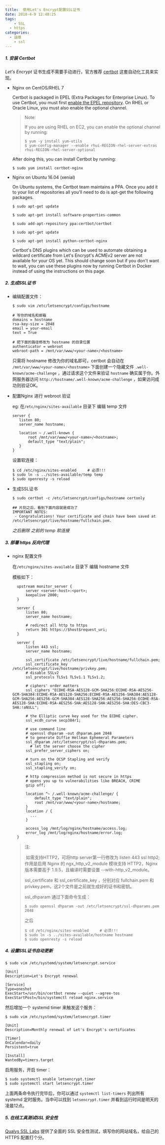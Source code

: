 ```yaml
---
title:  使用Let's Encrypt配置SSL证书
date: 2018-4-9 12:48:25
tags:
	- SSL
  - https
categories:
  - 运维
	- ssl
---
```


##### 1. 安装 Certbot

*Let's Encrypt* 证书生成不需要手动进行，官方推荐 [certbot](https://certbot.eff.org/) 这套自动化工具来实现。

- Nginx on CentOS/RHEL 7

  Certbot is packaged in EPEL (Extra Packages for Enterprise Linux). To use Certbot, you must first [enable the EPEL repository](https://fedoraproject.org/wiki/EPEL#How_can_I_use_these_extra_packages.3F). On RHEL or Oracle Linux, you must also enable the optional channel.

  > Note:
  >
  > If you are using RHEL on EC2, you can enable the optional channel by running:
  >
  > ```shell
  > $ yum -y install yum-utils
  > $ yum-config-manager --enable rhui-REGION-rhel-server-extras rhui-REGION-rhel-server-optional
  > ```

  After doing this, you can install Certbot by running:

  ```shell
  $ sudo yum install certbot-nginx
  ```

- Nginx on Ubuntu 16.04 (xenial)

  On Ubuntu systems, the Certbot team maintains a PPA. Once you add it to your list of repositories all you'll need to do is apt-get the following packages.

  ```shell
  $ sudo apt-get update

  $ sudo apt-get install software-properties-common

  $ sudo add-apt-repository ppa:certbot/certbot

  $ sudo apt-get update

  $ sudo apt-get install python-certbot-nginx
  ```

  Certbot's DNS plugins which can be used to automate obtaining a wildcard certificate from Let's Encrypt's ACMEv2 server are not available for your OS yet. This should change soon but if you don't want to wait, you can use these plugins now by running Certbot in Docker instead of using the instructions on this page.

##### 2. 生成SSL证书

- 编辑配置文件：

  ```shell
  $ sudo vim /etc/letsencrypt/configs/hostname
  ```

  ```
  # 写你的域名和邮箱
  domains = hostname
  rsa-key-size = 2048
  email = your-email
  text = True

  # 把下面的路径修改为 hostname 的目录位置
  authenticator = webroot
  webroot-path = /mnt/var/www/<your-name>/<hostname>
  ```

  只需将 hostname 修改为你的域名即可，certbot 会自动在 `/mnt/var/www/<your-name>/<hostname>` 下面创建一个隐藏文件 `.well-known/acme-challenge` ，通过请求这个文件来验证 `hostname` 确实属于你。外网服务器访问 `http://hostname/.well-known/acme-challenge` ，如果访问成功则验证OK。

- 配置Nginx 进行 webroot 验证

  eg: 在`/etc/nginx/sites-available` 目录下 编辑 temp 文件

  ```nginx
  server {
     listen 80;
     server_name hostname;

     location ~ /.well-known {
         root /mnt/var/www/<your-name>/<hostname>;
         default_type "text/plain";
     }
  }
  ```

  设置软连接：

  ```shell
  $ cd /etc/nginx/sites-enabled     # 必须!!!
  $ sudo ln -s ../sites-available/temp temp
  $ sudo openresty -s reload
  ```

- 生成SSL证书

  ```shell
  $ sudo certbot -c /etc/letsencrypt/configs/hostname certonly

  ## 片刻之后，看到下面内容就是成功了
  IMPORTANT NOTES:
   - Congratulations! Your certificate and chain have been saved at /etc/letsencrypt/live/hostname/fullchain.pem.
  ```

  *之后删除 之前的 temp 软连接*

##### 3. 部署 https 反向代理

- nginx 配置文件

  在`/etc/nginx/sites-available` 目录下 编辑 hostname 文件

    模板如下：

  ```nginx
    upstream monitor_server {
        server <server-host>:<port>;
        keepalive 2000;
    }

    server {
        listen 80;
        server_name hostname;

        # redirect all http to https
        return 301 https://$host$request_uri;
    }

    server {
        listen 443 ssl;
        server_name hostname;

        ssl_certificate /etc/letsencrypt/live/hostname/fullchain.pem;
        ssl_certificate_key /etc/letsencrypt/live/hostname/privkey.pem;
        # disable SSLv2
        ssl_protocols TLSv1 TLSv1.1 TLSv1.2;

        # ciphers' order matters
        ssl_ciphers "ECDHE-RSA-AES128-GCM-SHA256:ECDHE-RSA-AES256-GCM-SHA384:ECDHE-RSA-AES128-SHA256:ECDHE-RSA-AES256-SHA384:AES128-GCM-SHA256:AES256-GCM-SHA384:AES128-SHA256:AES256-SHA256:ECDHE-RSA-AES128-SHA:ECDHE-RSA-AES256-SHA:AES128-SHA:AES256-SHA:DES-CBC3-SHA:!aNULL";

        # the Elliptic curve key used for the ECDHE cipher.
        ssl_ecdh_curve secp384r1;

        # use command line
        # openssl dhparam -out dhparam.pem 2048
        # to generate Diffie Hellman Ephemeral Parameters
        ssl_dhparam /etc/letsencrypt/ssl-dhparams.pem;
          # let the server choose the cipher
        ssl_prefer_server_ciphers on;

        # turn on the OCSP Stapling and verify
        ssl_stapling on;
        ssl_stapling_verify on;

        # http compression method is not secure in https
        # opens you up to vulnerabilities like BREACH, CRIME
        gzip off;

        location ^~ /.well-known/acme-challenge/ {
            default_type "text/plain";
            root /mnt/var/www/<your-name>/hostname;
        }
        location / {
          ...
        }

        access_log /mnt/log/nginx/hostname/access.log;
        error_log /mnt/log/nginx/hostname/error.log;
    }
  ```

  > 注:
  >
  > ​      如需支持HTTP2，可将http server第一行修改为 listen 443 ssl http2; 作用是启用 Nginx 的 ngx_http_v2_module 模块支持 HTTP2，Nginx 版本需要高于 1.9.5，且编译时需要设置 --with-http_v2_module。
  >
  > ssl_certificate 和 ssl_certificate_key ，分别对应 fullchain.pem 和 privkey.pem，这2个文件是之前就生成好的证书和密钥。
  >
  > ssl_dhparam 通过下面命令生成：
  >
  > ```shell
  > $ sudo openssl dhparam -out /etc/letsencrypt/ssl-dhparams.pem 2048
  > ```
  >
  > 之后
  >
  > ```shell
  > $ cd /etc/nginx/sites-enabled     # 必须!!!
  > $ sudo ln -s ../sites-available/hostname hostname
  > $ sudo openresty -s reload
  > ```

##### 4. 设置SSL证书自动更新

```shell
$ sudo vim /etc/systemd/system/letsencrypt.service
```

```
[Unit]
Description=Let's Encrypt renewal

[Service]
Type=oneshot
ExecStart=/usr/bin/certbot renew --quiet --agree-tos
ExecStartPost=/bin/systemctl reload nginx.service
```

然后增加一个 systemd timer 来触发这个服务：

```shell
$ sudo vim /etc/systemd/system/letsencrypt.timer
```

```
[Unit]
Description=Monthly renewal of Let's Encrypt's certificates

[Timer]
OnCalendar=daily
Persistent=true

[Install]
WantedBy=timers.target
```

启用服务，开启 timer：

```
$ sudo systemctl enable letsencrypt.timer
$ sudo systemctl start letsencrypt.timer
```

上面两条命令执行完毕后，你可以通过 `systemctl list-timers` 列出所有 systemd 定时服务。当中可以找到 `letsencrypt.timer` 并看到运行时间是明天的凌晨12点。

##### 5. 在线工具测试SSL 安全性

[Qualys SSL Labs](https://www.ssllabs.com/ssltest/index.html) 提供了全面的 SSL 安全性测试，填写你的网站域名，给自己的 HTTPS 配置打个分。


